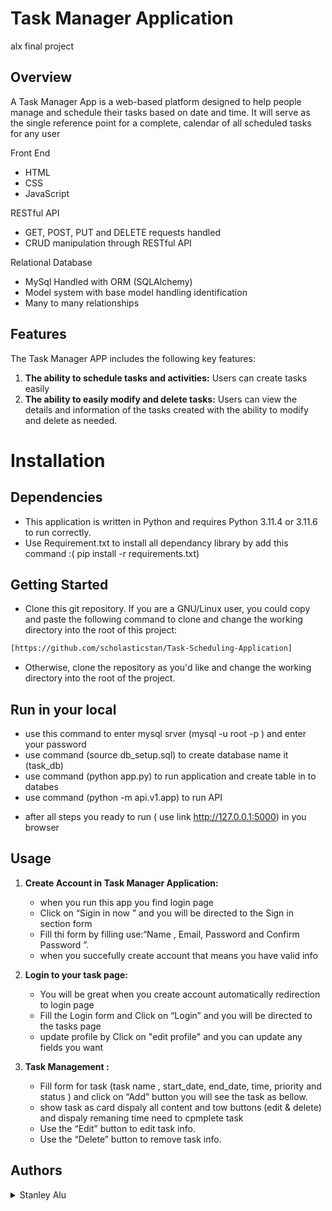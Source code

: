 # Task Manager Application

alx final project

## Overview

A Task Manager App is a web-based platform designed to help people manage and schedule their tasks based on date and time. It will serve as the single reference point for a complete, calendar of all scheduled tasks for any user

Front End

- HTML
- CSS
- JavaScript

RESTful API

- GET, POST, PUT and DELETE requests handled
- CRUD manipulation through RESTful API

Relational Database

- MySql Handled with ORM (SQLAlchemy)
- Model system with base model handling identification
- Many to many relationships

## Features

The Task Manager APP includes the following key features:

1. **The ability to schedule tasks and activities:** Users can create tasks easily
2. **The ability to easily modify and delete tasks:** Users can view the details and information of the tasks created with the ability to modify and delete as needed.

# Installation

## Dependencies

- This application is written in Python and requires Python 3.11.4 or 3.11.6 to run correctly.
- Use Requirement.txt to install all dependancy library by add this command :( pip install -r requirements.txt)

## Getting Started

- Clone this git repository. If you are a GNU/Linux user, you could copy and paste the
  following command to clone and change the working directory into the root of this project:

```sh
[https://github.com/scholasticstan/Task-Scheduling-Application]
```

- Otherwise, clone the repository as you'd like and change the working directory into
  the root of the project.

## Run in your local

- use this command to enter mysql srver (mysql -u root -p ) and enter your password
- use command (source db_setup.sql) to create database name it (task_db)
- use command (python app.py) to run application and create table in to databes
- use command (python -m api.v1.app) to run API

* after all steps you ready to run ( use link http://127.0.0.1:5000) in you browser

## Usage

1. **Create Account in Task Manager Application:**

   - when you run this app you find login page
   - Click on “Sigin in now ” and you will be directed to the Sign in section form
   - Fill thi form by filling use:“Name , Email, Password and Confirm Password ”.
   - when you succefully create account that means you have valid info

2. **Login to your task page:**

   - You will be great when you create account automatically redirection to login page
   - Fill the Login form and Click on “Login” and you will be directed to the tasks page
   - update profile by Click on "edit profile" and you can update any fields you want

3. **Task Management :**
   - Fill form for task (task name , start_date, end_date, time, priority and status ) and click on “Add” button you will see the task as bellow.
   - show task as card dispaly all content and tow buttons (edit & delete) and dispaly remaning time need to cpmplete task
   - Use the “Edit” button to edit task info.
   - Use the “Delete” button to remove task info.

## Authors

<details>
    <summary>Stanley Alu</summary>
    <ul>
    <li><a href="https://www.linkedin.com/in/stanley-alu-62387491/">LinkedIn</a></li>
    <li><a href="https://www.github.com/scholasticstan">GitHub</a></li>
    <li><a href="mailto:alu.uzorka.stanley@gmail.com">Gmail</a></li>
    </ul>
</details>
